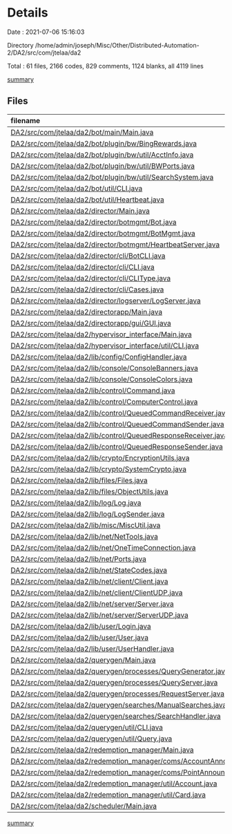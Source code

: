 # Details

Date : 2021-07-06 15:16:03

Directory /home/admin/joseph/Misc/Other/Distributed-Automation-2/DA2/src/com/jtelaa/da2

Total : 61 files,  2166 codes, 829 comments, 1124 blanks, all 4119 lines

[summary](results.md)

## Files
| filename | language | code | comment | blank | total |
| :--- | :--- | ---: | ---: | ---: | ---: |
| [DA2/src/com/jtelaa/da2/bot/main/Main.java](/DA2/src/com/jtelaa/da2/bot/main/Main.java) | java | 64 | 0 | 25 | 89 |
| [DA2/src/com/jtelaa/da2/bot/plugin/bw/BingRewards.java](/DA2/src/com/jtelaa/da2/bot/plugin/bw/BingRewards.java) | java | 20 | 11 | 16 | 47 |
| [DA2/src/com/jtelaa/da2/bot/plugin/bw/util/AcctInfo.java](/DA2/src/com/jtelaa/da2/bot/plugin/bw/util/AcctInfo.java) | java | 53 | 28 | 34 | 115 |
| [DA2/src/com/jtelaa/da2/bot/plugin/bw/util/BWPorts.java](/DA2/src/com/jtelaa/da2/bot/plugin/bw/util/BWPorts.java) | java | 11 | 0 | 5 | 16 |
| [DA2/src/com/jtelaa/da2/bot/plugin/bw/util/SearchSystem.java](/DA2/src/com/jtelaa/da2/bot/plugin/bw/util/SearchSystem.java) | java | 80 | 52 | 51 | 183 |
| [DA2/src/com/jtelaa/da2/bot/util/CLI.java](/DA2/src/com/jtelaa/da2/bot/util/CLI.java) | java | 13 | 2 | 6 | 21 |
| [DA2/src/com/jtelaa/da2/bot/util/Heartbeat.java](/DA2/src/com/jtelaa/da2/bot/util/Heartbeat.java) | java | 18 | 7 | 11 | 36 |
| [DA2/src/com/jtelaa/da2/director/Main.java](/DA2/src/com/jtelaa/da2/director/Main.java) | java | 6 | 0 | 4 | 10 |
| [DA2/src/com/jtelaa/da2/director/botmgmt/Bot.java](/DA2/src/com/jtelaa/da2/director/botmgmt/Bot.java) | java | 32 | 6 | 20 | 58 |
| [DA2/src/com/jtelaa/da2/director/botmgmt/BotMgmt.java](/DA2/src/com/jtelaa/da2/director/botmgmt/BotMgmt.java) | java | 22 | 1 | 11 | 34 |
| [DA2/src/com/jtelaa/da2/director/botmgmt/HeartbeatServer.java](/DA2/src/com/jtelaa/da2/director/botmgmt/HeartbeatServer.java) | java | 20 | 0 | 12 | 32 |
| [DA2/src/com/jtelaa/da2/director/cli/BotCLI.java](/DA2/src/com/jtelaa/da2/director/cli/BotCLI.java) | java | 12 | 2 | 6 | 20 |
| [DA2/src/com/jtelaa/da2/director/cli/CLI.java](/DA2/src/com/jtelaa/da2/director/cli/CLI.java) | java | 40 | 5 | 29 | 74 |
| [DA2/src/com/jtelaa/da2/director/cli/CLIType.java](/DA2/src/com/jtelaa/da2/director/cli/CLIType.java) | java | 6 | 0 | 6 | 12 |
| [DA2/src/com/jtelaa/da2/director/cli/Cases.java](/DA2/src/com/jtelaa/da2/director/cli/Cases.java) | java | 74 | 7 | 15 | 96 |
| [DA2/src/com/jtelaa/da2/director/logserver/LogServer.java](/DA2/src/com/jtelaa/da2/director/logserver/LogServer.java) | java | 3 | 0 | 3 | 6 |
| [DA2/src/com/jtelaa/da2/directorapp/Main.java](/DA2/src/com/jtelaa/da2/directorapp/Main.java) | java | 65 | 8 | 28 | 101 |
| [DA2/src/com/jtelaa/da2/directorapp/gui/GUI.java](/DA2/src/com/jtelaa/da2/directorapp/gui/GUI.java) | java | 5 | 0 | 5 | 10 |
| [DA2/src/com/jtelaa/da2/hypervisor_interface/Main.java](/DA2/src/com/jtelaa/da2/hypervisor_interface/Main.java) | java | 3 | 0 | 3 | 6 |
| [DA2/src/com/jtelaa/da2/hypervisor_interface/util/CLI.java](/DA2/src/com/jtelaa/da2/hypervisor_interface/util/CLI.java) | java | 13 | 2 | 6 | 21 |
| [DA2/src/com/jtelaa/da2/lib/config/ConfigHandler.java](/DA2/src/com/jtelaa/da2/lib/config/ConfigHandler.java) | java | 62 | 27 | 39 | 128 |
| [DA2/src/com/jtelaa/da2/lib/console/ConsoleBanners.java](/DA2/src/com/jtelaa/da2/lib/console/ConsoleBanners.java) | java | 7 | 17 | 8 | 32 |
| [DA2/src/com/jtelaa/da2/lib/console/ConsoleColors.java](/DA2/src/com/jtelaa/da2/lib/console/ConsoleColors.java) | java | 60 | 13 | 10 | 83 |
| [DA2/src/com/jtelaa/da2/lib/control/Command.java](/DA2/src/com/jtelaa/da2/lib/control/Command.java) | java | 93 | 28 | 48 | 169 |
| [DA2/src/com/jtelaa/da2/lib/control/ComputerControl.java](/DA2/src/com/jtelaa/da2/lib/control/ComputerControl.java) | java | 35 | 15 | 22 | 72 |
| [DA2/src/com/jtelaa/da2/lib/control/QueuedCommandReceiver.java](/DA2/src/com/jtelaa/da2/lib/control/QueuedCommandReceiver.java) | java | 25 | 6 | 14 | 45 |
| [DA2/src/com/jtelaa/da2/lib/control/QueuedCommandSender.java](/DA2/src/com/jtelaa/da2/lib/control/QueuedCommandSender.java) | java | 35 | 7 | 17 | 59 |
| [DA2/src/com/jtelaa/da2/lib/control/QueuedResponseReceiver.java](/DA2/src/com/jtelaa/da2/lib/control/QueuedResponseReceiver.java) | java | 24 | 6 | 14 | 44 |
| [DA2/src/com/jtelaa/da2/lib/control/QueuedResponseSender.java](/DA2/src/com/jtelaa/da2/lib/control/QueuedResponseSender.java) | java | 41 | 6 | 18 | 65 |
| [DA2/src/com/jtelaa/da2/lib/crypto/EncryptionUtils.java](/DA2/src/com/jtelaa/da2/lib/crypto/EncryptionUtils.java) | java | 104 | 205 | 57 | 366 |
| [DA2/src/com/jtelaa/da2/lib/crypto/SystemCrypto.java](/DA2/src/com/jtelaa/da2/lib/crypto/SystemCrypto.java) | java | 40 | 26 | 22 | 88 |
| [DA2/src/com/jtelaa/da2/lib/files/Files.java](/DA2/src/com/jtelaa/da2/lib/files/Files.java) | java | 94 | 54 | 57 | 205 |
| [DA2/src/com/jtelaa/da2/lib/files/ObjectUtils.java](/DA2/src/com/jtelaa/da2/lib/files/ObjectUtils.java) | java | 24 | 19 | 14 | 57 |
| [DA2/src/com/jtelaa/da2/lib/log/Log.java](/DA2/src/com/jtelaa/da2/lib/log/Log.java) | java | 43 | 34 | 28 | 105 |
| [DA2/src/com/jtelaa/da2/lib/log/LogSender.java](/DA2/src/com/jtelaa/da2/lib/log/LogSender.java) | java | 17 | 6 | 10 | 33 |
| [DA2/src/com/jtelaa/da2/lib/misc/MiscUtil.java](/DA2/src/com/jtelaa/da2/lib/misc/MiscUtil.java) | java | 38 | 0 | 19 | 57 |
| [DA2/src/com/jtelaa/da2/lib/net/NetTools.java](/DA2/src/com/jtelaa/da2/lib/net/NetTools.java) | java | 28 | 0 | 14 | 42 |
| [DA2/src/com/jtelaa/da2/lib/net/OneTimeConnection.java](/DA2/src/com/jtelaa/da2/lib/net/OneTimeConnection.java) | java | 49 | 15 | 23 | 87 |
| [DA2/src/com/jtelaa/da2/lib/net/Ports.java](/DA2/src/com/jtelaa/da2/lib/net/Ports.java) | java | 12 | 0 | 6 | 18 |
| [DA2/src/com/jtelaa/da2/lib/net/StateCodes.java](/DA2/src/com/jtelaa/da2/lib/net/StateCodes.java) | java | 10 | 0 | 6 | 16 |
| [DA2/src/com/jtelaa/da2/lib/net/client/Client.java](/DA2/src/com/jtelaa/da2/lib/net/client/Client.java) | java | 86 | 27 | 37 | 150 |
| [DA2/src/com/jtelaa/da2/lib/net/client/ClientUDP.java](/DA2/src/com/jtelaa/da2/lib/net/client/ClientUDP.java) | java | 87 | 27 | 42 | 156 |
| [DA2/src/com/jtelaa/da2/lib/net/server/Server.java](/DA2/src/com/jtelaa/da2/lib/net/server/Server.java) | java | 78 | 24 | 40 | 142 |
| [DA2/src/com/jtelaa/da2/lib/net/server/ServerUDP.java](/DA2/src/com/jtelaa/da2/lib/net/server/ServerUDP.java) | java | 92 | 23 | 50 | 165 |
| [DA2/src/com/jtelaa/da2/lib/user/Login.java](/DA2/src/com/jtelaa/da2/lib/user/Login.java) | java | 3 | 0 | 3 | 6 |
| [DA2/src/com/jtelaa/da2/lib/user/User.java](/DA2/src/com/jtelaa/da2/lib/user/User.java) | java | 32 | 2 | 16 | 50 |
| [DA2/src/com/jtelaa/da2/lib/user/UserHandler.java](/DA2/src/com/jtelaa/da2/lib/user/UserHandler.java) | java | 40 | 41 | 27 | 108 |
| [DA2/src/com/jtelaa/da2/querygen/Main.java](/DA2/src/com/jtelaa/da2/querygen/Main.java) | java | 35 | 6 | 15 | 56 |
| [DA2/src/com/jtelaa/da2/querygen/processes/QueryGenerator.java](/DA2/src/com/jtelaa/da2/querygen/processes/QueryGenerator.java) | java | 35 | 9 | 19 | 63 |
| [DA2/src/com/jtelaa/da2/querygen/processes/QueryServer.java](/DA2/src/com/jtelaa/da2/querygen/processes/QueryServer.java) | java | 53 | 31 | 27 | 111 |
| [DA2/src/com/jtelaa/da2/querygen/processes/RequestServer.java](/DA2/src/com/jtelaa/da2/querygen/processes/RequestServer.java) | java | 20 | 10 | 11 | 41 |
| [DA2/src/com/jtelaa/da2/querygen/searches/ManualSearches.java](/DA2/src/com/jtelaa/da2/querygen/searches/ManualSearches.java) | java | 38 | 0 | 11 | 49 |
| [DA2/src/com/jtelaa/da2/querygen/searches/SearchHandler.java](/DA2/src/com/jtelaa/da2/querygen/searches/SearchHandler.java) | java | 57 | 0 | 17 | 74 |
| [DA2/src/com/jtelaa/da2/querygen/util/CLI.java](/DA2/src/com/jtelaa/da2/querygen/util/CLI.java) | java | 13 | 2 | 6 | 21 |
| [DA2/src/com/jtelaa/da2/querygen/util/Query.java](/DA2/src/com/jtelaa/da2/querygen/util/Query.java) | java | 22 | 6 | 12 | 40 |
| [DA2/src/com/jtelaa/da2/redemption_manager/Main.java](/DA2/src/com/jtelaa/da2/redemption_manager/Main.java) | java | 3 | 0 | 3 | 6 |
| [DA2/src/com/jtelaa/da2/redemption_manager/coms/AccountAnnouncementListener.java](/DA2/src/com/jtelaa/da2/redemption_manager/coms/AccountAnnouncementListener.java) | java | 9 | 0 | 8 | 17 |
| [DA2/src/com/jtelaa/da2/redemption_manager/coms/PointAnnouncementListener.java](/DA2/src/com/jtelaa/da2/redemption_manager/coms/PointAnnouncementListener.java) | java | 9 | 0 | 8 | 17 |
| [DA2/src/com/jtelaa/da2/redemption_manager/util/Account.java](/DA2/src/com/jtelaa/da2/redemption_manager/util/Account.java) | java | 21 | 6 | 13 | 40 |
| [DA2/src/com/jtelaa/da2/redemption_manager/util/Card.java](/DA2/src/com/jtelaa/da2/redemption_manager/util/Card.java) | java | 29 | 0 | 14 | 43 |
| [DA2/src/com/jtelaa/da2/scheduler/Main.java](/DA2/src/com/jtelaa/da2/scheduler/Main.java) | java | 3 | 0 | 3 | 6 |

[summary](results.md)